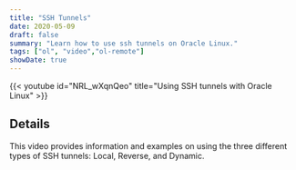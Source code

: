 ```yaml
---
title: "SSH Tunnels"
date: 2020-05-09
draft: false
summary: "Learn how to use ssh tunnels on Oracle Linux."
tags: ["ol", "video","ol-remote"]
showDate: true
---
```


{{< youtube id="NRL_wXqnQeo" title="Using SSH tunnels with Oracle Linux" >}}

## Details

This video provides information and examples on using the three different types of SSH tunnels: Local, Reverse, and Dynamic.
